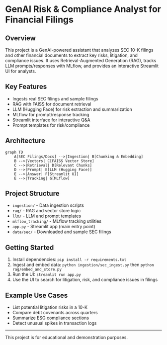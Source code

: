 
# GenAI Risk & Compliance Analyst for Financial Filings

## Overview
This project is a GenAI-powered assistant that analyzes SEC 10-K filings and other financial documents to extract key risks, litigation, and compliance issues. It uses Retrieval-Augmented Generation (RAG), tracks LLM prompts/responses with MLflow, and provides an interactive Streamlit UI for analysts.

## Key Features
- Ingests real SEC filings and sample filings
- RAG with FAISS for document retrieval
- LLM (Hugging Face) for risk extraction and summarization
- MLflow for prompt/response tracking
- Streamlit interface for interactive Q&A
- Prompt templates for risk/compliance

## Architecture
```mermaid
graph TD
    A[SEC Filings/Docs] -->|Ingestion| B[Chunking & Embedding]
    B -->|Vectors| C[FAISS Vector Store]
    C -->|Retrieval| D[Relevant Chunks]
    D -->|Prompt| E[LLM (Hugging Face)]
    E -->|Answer| F[Streamlit UI]
    E -->|Tracking| G[MLflow]
```

## Project Structure
- `ingestion/` - Data ingestion scripts
- `rag/` - RAG and vector store logic
- `llm/` - LLM and prompt templates
- `mlflow_tracking/` - MLflow tracking utilities
- `app.py` - Streamlit app (main entry point)
- `data/sec/` - Downloaded and sample SEC filings

## Getting Started
1. Install dependencies: `pip install -r requirements.txt`
2. Ingest and embed data: `python ingestion/sec_ingest.py` then `python rag/embed_and_store.py`
3. Run the UI: `streamlit run app.py`
4. Use the UI to search for litigation, risk, and compliance issues in filings

## Example Use Cases
- List potential litigation risks in a 10-K
- Compare debt covenants across quarters
- Summarize ESG compliance sections
- Detect unusual spikes in transaction logs

---
This project is for educational and demonstration purposes.
